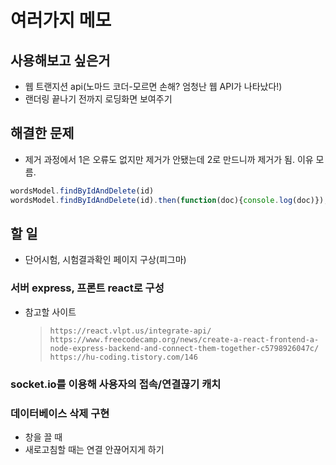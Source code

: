 # 여러가지 메모

## 사용해보고 싶은거

- 웹 트랜지션 api(노마드 코더-모르면 손해? 엄청난 웹 API가 나타났다!)
- 랜더링 끝나기 전까지 로딩화면 보여주기

## 해결한 문제

- 제거 과정에서 1은 오류도 없지만 제거가 안됐는데 2로 만드니까 제거가 됨. 이유 모름.

```javascript
wordsModel.findByIdAndDelete(id)
wordsModel.findByIdAndDelete(id).then(function(doc){console.log(doc)});
```

## 할 일

- 단어시험, 시험결과확인 페이지 구상(피그마)

### 서버 express, 프론트 react로 구성

- 참고할 사이트
    > `https://react.vlpt.us/integrate-api/`
    > `https://www.freecodecamp.org/news/create-a-react-frontend-a-node-express-backend-and-connect-them-together-c5798926047c/`
    > `https://hu-coding.tistory.com/146`

### socket.io를 이용해 사용자의 접속/연결끊기 캐치

### 데이터베이스 삭제 구현

- 창을 끌 때
- 새로고침할 때는 연결 안끊어지게 하기
